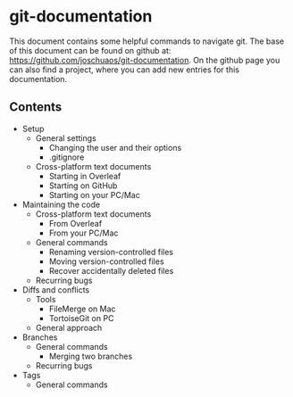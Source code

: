 # git-documentation
This document contains some helpful commands to navigate git. The base of this document can be found on github at: https://github.com/joschuaos/git-documentation. On the github page you can also find a project, where you can add new entries for this documentation.

## Contents
* Setup
  * General settings 
    * Changing the user and their options
    * .gitignore
  * Cross-platform text documents
    * Starting in Overleaf
    * Starting on GitHub
    * Starting on your PC/Mac
* Maintaining the code
  * Cross-platform text documents
    * From Overleaf
    * From your PC/Mac
  * General commands  
    * Renaming version-controlled files
    * Moving version-controlled files
    * Recover accidentally deleted files
  * Recurring bugs
* Diffs and conflicts
  * Tools
    * FileMerge on Mac
    * TortoiseGit on PC
  * General approach
* Branches
  * General commands
    * Merging two branches
  * Recurring bugs
* Tags
  * General commands
